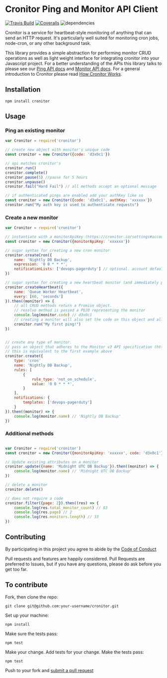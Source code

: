 # Cronitor Ping and Monitor API Client

[![Travis Build](https://img.shields.io/travis/bigethan/cronitor-caller/master.svg)](https://travis-ci.org/bigethan/cronitor-caller)
[![Coveralls](https://img.shields.io/coveralls/bigethan/cronitor-caller/master.svg)](https://coveralls.io/github/bigethan/cronitor-caller?branch=master)
![dependencies](https://img.shields.io/badge/dependencies-NONE!-brightgreen.svg)

Cronitor is a service for heartbeat-style monitoring of anything that can send an HTTP request. It's particularly well suited for monitoring cron jobs, node-cron, or any other background task.

This library provides a simple abstraction for performing monitor CRUD operations as well as light weight interface for integrating cronitor into your Javascript project. For a better understanding of the APIs this library talks to please see our [Ping API docs](https://cronitor.io/docs/ping-api) and [Monitor API docs](https://cronitor.io/docs/monitor-api). For a general introduction to Cronitor please read [How Cronitor Works](https://cronitor.io/docs/how-cronitor-works).

## Installation

`npm install cronitor`

## Usage

### Ping an existing monitor
```javascript
var Cronitor = require('cronitor')

// create new object with monitor's unique code
const cronitor = new Cronitor({code: 'd3x0c1'})

// api matches cronitor's
cronitor.run()
cronitor.complete()
cronitor.pause(5) //pause for 5 hours
cronitor.unpause()
cronitor.fail("Hard Fail") // all methods accept an optional message

// if authenticated pings are enabled add your authKey like so
const cronitor = new Cronitor({code: 'd3x0c1', authKey: 'xxxxxx'})
cronitor.run("My auth key is used to authenticate requests")
```

### Create a new monitor

```javascript
var Cronitor = require('cronitor')

// instantiate with a monitorApiKey (https://cronitor.io/settings#account)
const cronitor = new Cronitor({monitorApiKey: 'xxxxxx'})

// sugar syntax for creating a new cron monitor
cronitor.createCron({
    name: 'Nightly DB Backup',
    expression: '0 0 * * *',
    notificationLists: ['devops-pagerduty'] // optional. account default will be used if omitted.
})

// sugar syntax for creating a new heartbeat monitor (and immediately pinging it)
cronitor.createHeartbeat({
    name: 'Queue Worker Heartbeat',
    every: [60, 'seconds']
}).then((monitor) => {
    // all CRUD methods return a Promise object.
    // resolve method is passed a POJO representing the monitor
    console.log(monitor.code) // d3x0c1
    // creating a monitor will also set the code on this object and allow you to immediately ping it
    cronitor.run("My first ping!")
})


// create any type of monitor.
// pass an object that adheres to the Monitor v3 API specification (https://cronitor.io/docs/monitor-api)
// this is equivalent to the first example above
cronitor.create({
    type: 'cron'
    name: 'Nightly DB Backup',
    rules: [
        {
            rule_type: 'not_on_schedule',
            value: '0 0 * * *',
        }
    ],
    notifications: {
        templates: ['devops-pagerduty']
    }
}).then((monitor) => {
    console.log(monitor.name) // 'Nightly DB Backup'
})

```

### Additional methods

```javascript

var Cronitor = require('cronitor')
const cronitor = new Cronitor({monitorApiKey: 'xxxxxx', code: 'd3x0c1'})

// Update existing attributes on a monitor
cronitor.update({name: 'Midnight UTC DB Backup'}).then((monitor) => {
    console.log(monitor.name) // 'Midnight UTC DB Backup'
})

// delete a monitor
cronitor.delete()

// does not require a code
cronitor.filter({page: 2}).then((res) => {
    console.log(res.total_monitor_count) // 83
    console.log(res.page) // 2
    console.log(res.monitors.length) // 33
})

```


## Contributing

By participating in this project you agree to abide by the [Code of Conduct](http://contributor-covenant.org/version/1/3/0/)

Pull requests and features are happily considered.  Pull Requests are preferred to Issues, but if you have any questions, please do ask before you get too far.

## To contribute

Fork, then clone the repo:

    git clone git@github.com:your-username/cronitor.git

Set up your machine:

    npm install

Make sure the tests pass:

    npm test
    
Make your change. Add tests for your change. Make the tests pass:

    npm test


Push to your fork and [submit a pull request]( https://github.com/cronitorio/cronitor-js/compare/)

